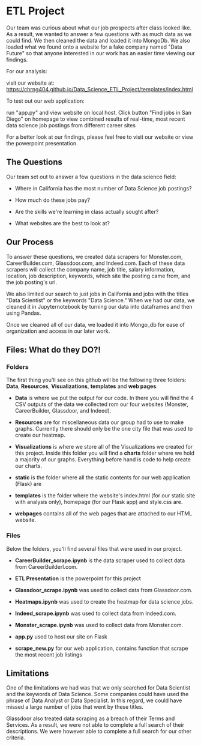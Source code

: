 # ETL Project
Our team was curious about what our job prospects after class looked like. As a result, we wanted to answer a few questions with as much data as we could find. We then cleaned the data and loaded it into MongoDb. We also loaded what we found onto a website for a fake company named "Data Future" so that anyone interested in our work has an easier time viewing our findings. 

For our analysis:

visit our website at: https://chrng404.github.io/Data_Science_ETL_Project/templates/index.html 

To test out our web application:

run "app.py" and view website on local host. Click button "Find jobs in San Diego" on homepage to view combined results of real-time, most recent data science job postings from different career sites

For a better look at our findings, please feel free to visit our website or view the powerpoint presentation. 

## The Questions
Our team set out to answer a few questions in the data science field: 

* Where in California has the most number of Data Science job postings?

* How much do these jobs pay?

* Are the skills we're learning in class actually sought after?

* What websites are the best to look at?

## Our Process

To answer these questions, we created data scrapers for Monster.com, CareerBuilder.com, Glassdoor.com, and Indeed.com. Each of these data scrapers will collect the company name, job title, salary information, location, job description, keywords, which site the posting came from, and the job posting's url. 

We also limited our search to just jobs in California and jobs with the titles "Data Scientist" or the keywords "Data Science."
When we had our data, we cleaned it in Jupyternotebook by turning our data into dataframes and then using Pandas.

Once we cleaned all of our data, we loaded it into Mongo_db for ease of organization and access in our later work. 

## Files: What do they DO?!

### Folders
The first thing you'll see on this github will be the following three folders: **Data**, **Resources**, **Visualizations**, **templates** and **web pages**. 

* **Data** is where we put the output for our code. In there you will find the 4 CSV outputs of the data we collected rom our four websites (Monster, CareerBuilder, Glassdoor, and Indeed). 

* **Resources** are for miscellaneous data our group had to use to make graphs. Currently there should only be the one city file that was used to create our heatmap.   

* **Visualizations** is where we store all of the Visualizations we created for this project. Inside this folder you will find a **charts** folder where we hold a majority of our graphs. Everything before hand is code to help create our charts.

* **static** is the folder where all the static contents for our web application (Flask) are

* **templates** is the folder where the website's index.html (for our static site with analysis only), homepage (for our Flask app) and style.css are. 

* **webpages** contains all of the web pages that are attached to our HTML website.

### Files
Below the folders,  you'll find several files that were used in our project.

* **CareerBuilder_scrape.ipynb** is the data scraper used to collect data from CareerBuilderl.com.

* **ETL Presentation** is the powerpoint for this project

* **Glassdoor_scrape.ipynb** was used to collect data from Glassdoor.com.

* **Heatmaps.ipynb** was used to create the heatmap for data science jobs. 

* **Indeed_scrape.ipynb** was used to collect data from Indeed.com.

* **Monster_scrape.ipynb** was used to collect data from Monster.com.
* **app.py** used to host our site on Flask 
* **scrape_new.py** for our web application, contains function that scrape the most recent job listings

## Limitations

One of the limitations we had was that we only searched for Data Scientist and the keywords of Data Science. Some companies could have used the phrase of Data Analyst or Data Specialist. In this regard, we could have missed a large number of jobs that went by these titles. 

Glassdoor also treated data scraping as a breach of their Terms and Services. As a result, we were not able to complete a full search of their descriptions. We were however able to complete a full search for our other criteria. 


